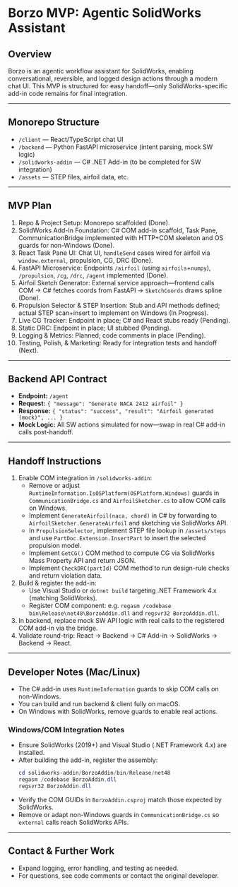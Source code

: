 
# Borzo MVP: Agentic SolidWorks Assistant

## Overview
Borzo is an agentic workflow assistant for SolidWorks, enabling conversational, reversible, and logged design actions through a modern chat UI. This MVP is structured for easy handoff—only SolidWorks-specific add-in code remains for final integration.

---

## Monorepo Structure
- `/client` — React/TypeScript chat UI
- `/backend` — Python FastAPI microservice (intent parsing, mock SW logic)
- `/solidworks-addin` — C# .NET Add-in (to be completed for SW integration)
- `/assets` — STEP files, airfoil data, etc.

---

## MVP Plan
1. Repo & Project Setup: Monorepo scaffolded (Done).
2. SolidWorks Add-In Foundation: C# COM add-in scaffold, Task Pane, CommunicationBridge implemented with HTTP+COM skeleton and OS guards for non-Windows (Done).
3. React Task Pane UI: Chat UI, `handleSend` cases wired for airfoil via `window.external`, propulsion, CG, DRC (Done).
4. FastAPI Microservice: Endpoints `/airfoil` (using `airfoils`+`numpy`), `/propulsion`, `/cg`, `/drc`, `/agent` implemented (Done).
5. Airfoil Sketch Generator: External service approach—frontend calls COM → C# fetches coords from FastAPI → `SketchCoords` draws spline (Done).
6. Propulsion Selector & STEP Insertion: Stub and API methods defined; actual STEP scan+insert to implement on Windows (In Progress).
7. Live CG Tracker: Endpoint in place; C# and React stubs ready (Pending).
8. Static DRC: Endpoint in place; UI stubbed (Pending).
9. Logging & Metrics: Planned; code comments in place (Pending).
10. Testing, Polish, & Marketing: Ready for integration tests and handoff (Next).

---

## Backend API Contract
- **Endpoint:** `/agent`
- **Request:** `{ "message": "Generate NACA 2412 airfoil" }`
- **Response:** `{ "status": "success", "result": "Airfoil generated (mock)", ... }`
- **Mock Logic:** All SW actions simulated for now—swap in real C# add-in calls post-handoff.

---

## Handoff Instructions
1. Enable COM integration in `/solidworks-addin`:
   - Remove or adjust `RuntimeInformation.IsOSPlatform(OSPlatform.Windows)` guards in `CommunicationBridge.cs` and `AirfoilSketcher.cs` to allow COM calls on Windows.
   - Implement `GenerateAirfoil(naca, chord)` in C# by forwarding to `AirfoilSketcher.GenerateAirfoil` and sketching via SolidWorks API.
   - In `PropulsionSelector`, implement STEP file lookup in `/assets/steps` and use `PartDoc.Extension.InsertPart` to insert the selected propulsion model.
   - Implement `GetCG()` COM method to compute CG via SolidWorks Mass Property API and return JSON.
   - Implement `CheckDRC(partId)` COM method to run design-rule checks and return violation data.
2. Build & register the add-in:
   - Use Visual Studio or `dotnet build` targeting .NET Framework 4.x (matching SolidWorks).
   - Register COM component: e.g. `regasm /codebase bin\Release\net48\BorzoAddin.dll` and `regsvr32 BorzoAddin.dll`.
3. In backend, replace mock SW API logic with real calls to the registered COM add-in via the bridge.
4. Validate round-trip: React → Backend → C# Add-in → SolidWorks → Backend → React.

---

## Developer Notes (Mac/Linux)
- The C# add-in uses `RuntimeInformation` guards to skip COM calls on non-Windows.
- You can build and run backend & client fully on macOS.
- On Windows with SolidWorks, remove guards to enable real actions.
### Windows/COM Integration Notes
- Ensure SolidWorks (2019+) and Visual Studio (.NET Framework 4.x) are installed.
- After building the add-in, register the assembly:
  ```powershell
  cd solidworks-addin/BorzoAddin/bin/Release/net48
  regasm /codebase BorzoAddin.dll
  regsvr32 BorzoAddin.dll
  ```
- Verify the COM GUIDs in `BorzoAddin.csproj` match those expected by SolidWorks.
- Remove or adapt non-Windows guards in `CommunicationBridge.cs` so `external` calls reach SolidWorks APIs.

---

## Contact & Further Work
- Expand logging, error handling, and testing as needed.
- For questions, see code comments or contact the original developer.
